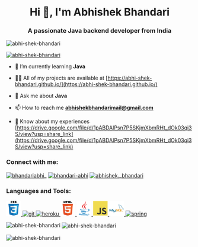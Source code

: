<h1 align="center">Hi 👋, I'm Abhishek Bhandari</h1>
<h3 align="center">A passionate Java backend developer from India</h3>

<p align="left"> <img src="https://komarev.com/ghpvc/?username=abhi-shek-bhandari&label=Profile%20views&color=0e75b6&style=flat" alt="abhi-shek-bhandari" /> </p>

<p align="left"> <a href="https://github.com/ryo-ma/github-profile-trophy"><img src="https://github-profile-trophy.vercel.app/?username=abhi-shek-bhandari" alt="abhi-shek-bhandari" /></a> </p>

- 🌱 I’m currently learning **Java**

- 👨‍💻 All of my projects are available at [https://abhi-shek-bhandari.github.io/](https://abhi-shek-bhandari.github.io/)

- 💬 Ask me about **Java**

- 📫 How to reach me **abhishekbhandarimail@gmail.com**

- 📄 Know about my experiences [https://drive.google.com/file/d/1pABDAlPsn7P5SKjmXbmRHt_dOk03qi3S/view?usp=share_link](https://drive.google.com/file/d/1pABDAlPsn7P5SKjmXbmRHt_dOk03qi3S/view?usp=share_link)

<h3 align="left">Connect with me:</h3>
<p align="left">
<a href="https://twitter.com/bhandariabhi_" target="blank"><img align="center" src="https://raw.githubusercontent.com/rahuldkjain/github-profile-readme-generator/master/src/images/icons/Social/twitter.svg" alt="bhandariabhi_" height="30" width="40" /></a>
<a href="https://linkedin.com/in/bhandari-abhi" target="blank"><img align="center" src="https://raw.githubusercontent.com/rahuldkjain/github-profile-readme-generator/master/src/images/icons/Social/linked-in-alt.svg" alt="bhandari-abhi" height="30" width="40" /></a>
<a href="https://instagram.com/abhishek._bhandari" target="blank"><img align="center" src="https://raw.githubusercontent.com/rahuldkjain/github-profile-readme-generator/master/src/images/icons/Social/instagram.svg" alt="abhishek._bhandari" height="30" width="40" /></a>
</p>

<h3 align="left">Languages and Tools:</h3>
<p align="left"> <a href="https://www.w3schools.com/css/" target="_blank" rel="noreferrer"> <img src="https://raw.githubusercontent.com/devicons/devicon/master/icons/css3/css3-original-wordmark.svg" alt="css3" width="40" height="40"/> </a> <a href="https://git-scm.com/" target="_blank" rel="noreferrer"> <img src="https://www.vectorlogo.zone/logos/git-scm/git-scm-icon.svg" alt="git" width="40" height="40"/> </a> <a href="https://heroku.com" target="_blank" rel="noreferrer"> <img src="https://www.vectorlogo.zone/logos/heroku/heroku-icon.svg" alt="heroku" width="40" height="40"/> </a> <a href="https://www.w3.org/html/" target="_blank" rel="noreferrer"> <img src="https://raw.githubusercontent.com/devicons/devicon/master/icons/html5/html5-original-wordmark.svg" alt="html5" width="40" height="40"/> </a> <a href="https://www.java.com" target="_blank" rel="noreferrer"> <img src="https://raw.githubusercontent.com/devicons/devicon/master/icons/java/java-original.svg" alt="java" width="40" height="40"/> </a> <a href="https://developer.mozilla.org/en-US/docs/Web/JavaScript" target="_blank" rel="noreferrer"> <img src="https://raw.githubusercontent.com/devicons/devicon/master/icons/javascript/javascript-original.svg" alt="javascript" width="40" height="40"/> </a> <a href="https://www.mysql.com/" target="_blank" rel="noreferrer"> <img src="https://raw.githubusercontent.com/devicons/devicon/master/icons/mysql/mysql-original-wordmark.svg" alt="mysql" width="40" height="40"/> </a> <a href="https://spring.io/" target="_blank" rel="noreferrer"> <img src="https://www.vectorlogo.zone/logos/springio/springio-icon.svg" alt="spring" width="40" height="40"/> </a> </p>

<p><img align="left" src="https://github-readme-stats.vercel.app/api/top-langs?username=abhi-shek-bhandari&locale=en&layout=compact" alt="abhi-shek-bhandari" /></p>

<p>&nbsp;<img align="center" src="https://github-readme-stats.vercel.app/api?username=abhi-shek-bhandari&locale=en" alt="abhi-shek-bhandari" /></p>

<p><img align="center" src="https://github-readme-streak-stats.herokuapp.com/?user=abhi-shek-bhandari" alt="abhi-shek-bhandari" /></p>

